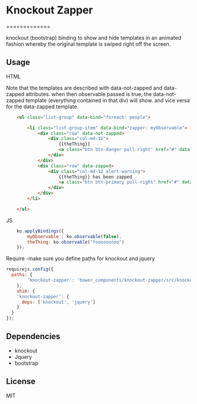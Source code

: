 # Knockout Zapper
=============

knockout (bootstrap) binding to show and hide templates in an animated fashion whereby the original template is swiped right off the screen.

## Usage

HTML

Note that the templates are described with data-not-zapped and data-zapped attributes. when then observable
passed is true, the data-not-zapped template (everything contained in that div) will show. and vice versa for the data-zapped template.

```html
    <ul class="list-group" data-bind="foreach: people">

		<li class="list-group-item" data-bind="zapper: myObservable">
			<div class="row" data-not-zapped>
				<div class="col-md-12">
					{{theThing}}
					<a class="btn btn-danger pull-right" href="#" data-bind="click: myObservable.bind(this,true)">Zap</a>
				</div>
			</div>
			<div class="row" data-zapped>
				<div class="col-md-12 alert-warning">
					{{theThing}} has been zapped
					<a class="btn btn-primary pull-right" href="#" data-bind="click: myObservable.bind(this,false)">Un-Zap</a>
				</div>
			</div>
		</li>

	</ul>
```

JS

```js
    ko.applyBindings({
        myObservable : ko.observable(false),
    	theThing: ko.observable("fooooooooo")
    });
```

Require
-make sure you define paths for knockout and jquery
```js
requirejs.config({
  paths: {
        'knockout-zapper': 'bower_components/knockout-zapper/src/knockout.zapper'
    },
    shim: {
    'knockout-zapper': {
      deps: ['knockout', 'jquery']
    }
  }
});
```

## Dependencies

- knockout
- Jquery
- bootstrap

## License

MIT
